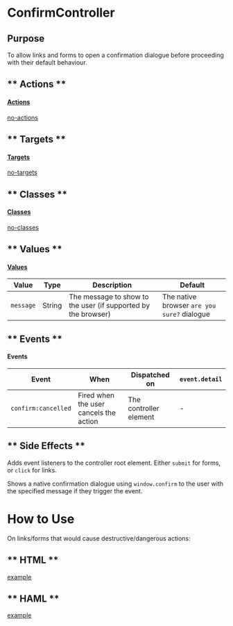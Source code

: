 # ConfirmController

## Purpose

To allow links and forms to open a confirmation dialogue before proceeding with their default behaviour.

<!-- tabs:start -->

## ** Actions **

#### [Actions](https://stimulus.hotwire.dev/reference/actions)

[no-actions](../_partials/no-actions.md ':include')

## ** Targets **

#### [Targets](https://stimulus.hotwire.dev/reference/targets)

[no-targets](../_partials/no-targets.md ':include')

## ** Classes **

#### [Classes](https://stimulus.hotwire.dev/reference/classes)

[no-classes](../_partials/no-classes.md ':include')

## ** Values **

#### [Values](https://stimulus.hotwire.dev/reference/values)

| Value | Type | Description | Default |
| --- | --- | --- | --- |
| `message` | String | The message to show to the user (if supported by the browser) | The native browser `are you sure?` dialogue |

## ** Events **

#### Events

| Event | When | Dispatched on | `event.detail` |
| --- | --- | --- | --- |
| `confirm:cancelled` | Fired when the user cancels the action | The controller element | - |


## ** Side Effects **

Adds event listeners to the controller root element. Either `submit` for forms, or `click`  for links.

Shows a native confirmation dialogue using `window.confirm` to the user with the specified message if they trigger the event.

<!-- tabs:end -->

# How to Use

On links/forms that would cause destructive/dangerous actions:

<!-- tabs:start -->
## ** HTML **
[example](../examples/confirm_controller.html ':include :type=code')
## ** HAML **
[example](../examples/confirm_controller.haml ':include :type=code')
<!-- tabs:end -->


